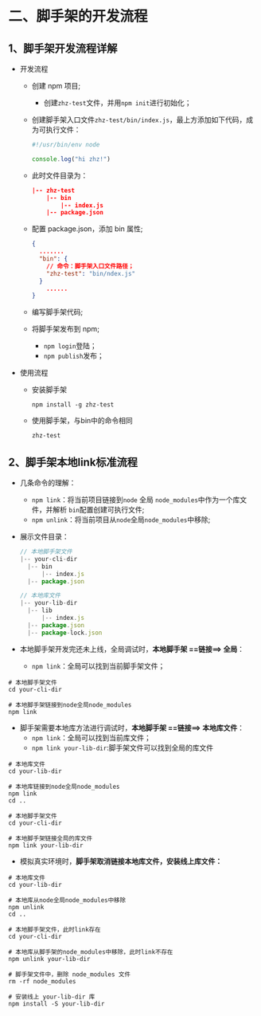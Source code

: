 # 二、脚手架的开发流程

## 1、脚手架开发流程详解

* 开发流程

  * 创建 npm 项目; 

    * 创建`zhz-test`文件，并用`npm init`进行初始化；

  * 创建脚手架入口文件`zhz-test/bin/index.js`，最上方添加如下代码，成为可执行文件：

    ```js
    #!/usr/bin/env node
    
    console.log("hi zhz!")
    ```

  * 此时文件目录为：

    ```json
    |-- zhz-test
    	|-- bin
    		|-- index.js
    	|-- package.json
    ```

  * 配置 package.json，添加 bin 属性;

    ```json
    {
      .......
      "bin": {
      	// 命令：脚手架入口文件路径；
        "zhz-test": "bin/ndex.js"
      }
    	......
    }
    ```

  * 编写脚手架代码;

  * 将脚手架发布到 npm;

    * `npm login`登陆；
    * `npm publish`发布；

* 使用流程

  * 安装脚手架

    ```shell 
    npm install -g zhz-test
    ```

  * 使用脚手架，与bin中的命令相同

    ```shell
    zhz-test
    ```

## 2、脚手架本地link标准流程

* 几条命令的理解：

  * `npm link`：将当前项目链接到`node` 全局 `node_modules`中作为一个库文件，并解析 `bin`配置创建可执行文件;
  * `npm unlink`：将当前项目从`node`全局`node_modules`中移除;
  
* 展示文件目录：

  ```js
  // 本地脚手架文件
  |-- your-cli-dir
  	|-- bin
  		|-- index.js
  	|-- package.json
  
  // 本地库文件
  |-- your-lib-dir
  	|-- lib
  		|-- index.js
  	|-- package.json
  	|-- package-lock.json
  ```

* 本地脚手架开发完还未上线，全局调试时，**本地脚手架  ==链接==>  全局**：
  
  * `npm link`：全局可以找到当前脚手架文件；

```shell
# 本地脚手架文件
cd your-cli-dir

# 本地脚手架链接到node全局node_modules
npm link
```

* 脚手架需要本地库方法进行调试时，**本地脚手架  ==链接==>  本地库文件**：
  * `npm link`：全局可以找到当前库文件；
  * `npm link your-lib-dir`:脚手架文件可以找到全局的库文件

```shell
# 本地库文件
cd your-lib-dir

# 本地库链接到node全局node_modules
npm link
cd ..

# 本地脚手架文件
cd your-cli-dir

# 本地脚手架链接全局的库文件
npm link your-lib-dir
```

* 模拟真实环境时，**脚手架取消链接本地库文件，安装线上库文件：**

```shell
# 本地库文件
cd your-lib-dir

# 本地库从node全局node_modules中移除
npm unlink
cd ..

# 本地脚手架文件，此时link存在
cd your-cli-dir

# 本地库从脚手架的node_modules中移除，此时link不存在
npm unlink your-lib-dir

# 脚手架文件中，删除 node_modules 文件
rm -rf node_modules

# 安装线上 your-lib-dir 库
npm install -S your-lib-dir
```

